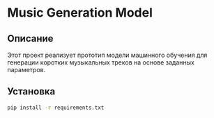 # Music Generation Model

## Описание
Этот проект реализует прототип модели машинного обучения для генерации коротких музыкальных треков на основе заданных параметров.

## Установка
```bash
pip install -r requirements.txt





